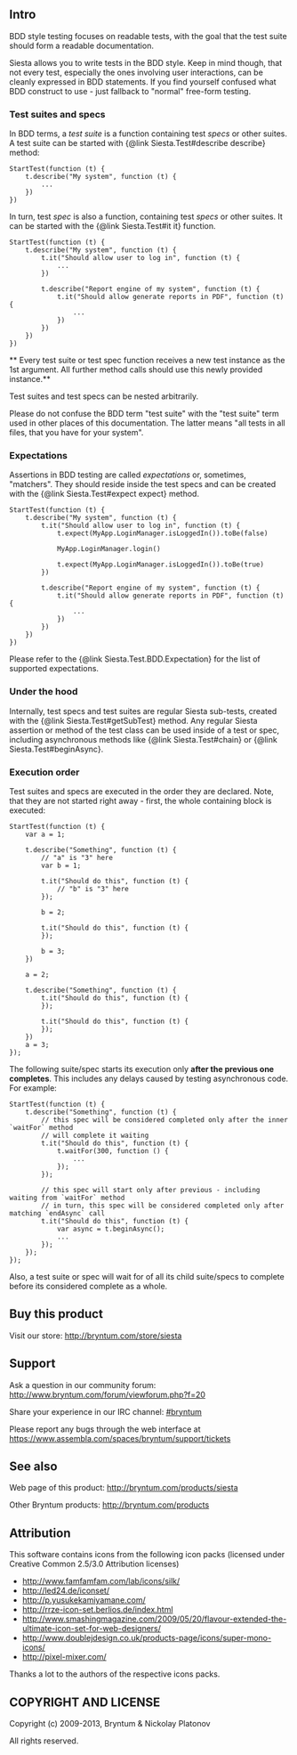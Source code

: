 Intro
-----

BDD style testing focuses on readable tests, with the goal that the test suite should form a readable documentation.

Siesta allows you to write tests in the BDD style. Keep in mind though, 
that not every test, especially the ones involving
user interactions, can be cleanly expressed in BDD statements. 
If you find yourself confused what BDD construct to use - just fallback to 
"normal" free-form testing.

### Test suites and specs

In BDD terms, a *test suite* is a function containing test *specs* or other suites.
A test suite can be started with {@link Siesta.Test#describe describe} method:

    StartTest(function (t) {
        t.describe("My system", function (t) {
            ...
        })
    })

In turn, test *spec* is also a function, containing test *specs* or other suites.
It can be started with the {@link Siesta.Test#it it} function.

    StartTest(function (t) {
        t.describe("My system", function (t) {
            t.it("Should allow user to log in", function (t) {
                ...
            })
        
            t.describe("Report engine of my system", function (t) {
                t.it("Should allow generate reports in PDF", function (t) {
                    ...
                })
            })
        })
    })

** Every test suite or test spec function receives a new test instance as the 1st argument.
All further method calls should use this newly provided instance.**

Test suites and test specs can be nested arbitrarily.

Please do not confuse the BDD term "test suite" with the "test suite" term used in
other places of this documentation. The latter means "all tests in all files, that 
you have for your system".

### Expectations

Assertions in BDD testing are called *expectations* or, sometimes, "matchers". They should
reside inside the test specs and can be created with the {@link Siesta.Test#expect expect} method.

    StartTest(function (t) {
        t.describe("My system", function (t) {
            t.it("Should allow user to log in", function (t) {
                t.expect(MyApp.LoginManager.isLoggedIn()).toBe(false)
                
                MyApp.LoginManager.login()
                
                t.expect(MyApp.LoginManager.isLoggedIn()).toBe(true)
            })
        
            t.describe("Report engine of my system", function (t) {
                t.it("Should allow generate reports in PDF", function (t) {
                    ...
                })
            })
        })
    })
   
Please refer to the {@link Siesta.Test.BDD.Expectation} for the list of supported expectations.

### Under the hood

Internally, test specs and test suites are regular Siesta sub-tests, created with the {@link Siesta.Test#getSubTest} method.
Any regular Siesta assertion or method of the test class can be used inside of a test or spec, including asynchronous methods like {@link Siesta.Test#chain} or {@link Siesta.Test#beginAsync}.


### Execution order

Test suites and specs are executed in the order they are declared. Note, that they are not started right away - first, the whole containing
block is executed:  

    StartTest(function (t) {
        var a = 1;

        t.describe("Something", function (t) {
            // "a" is "3" here
            var b = 1;

            t.it("Should do this", function (t) {
                // "b" is "3" here
            });
        
            b = 2;

            t.it("Should do this", function (t) {
            });

            b = 3;
        })
        
        a = 2;
        
        t.describe("Something", function (t) {
            t.it("Should do this", function (t) {
            });
        
            t.it("Should do this", function (t) {
            });
        })
        a = 3;
    });

The following suite/spec starts its execution only **after the previous one completes**. This includes any delays caused by
testing asynchronous code. For example:

    StartTest(function (t) {
        t.describe("Something", function (t) {
            // this spec will be considered completed only after the inner `waitFor` method
            // will complete it waiting
            t.it("Should do this", function (t) {
                t.waitFor(300, function () {
                    ...
                });
            });
        
            // this spec will start only after previous - including waiting from `waitFor` method
            // in turn, this spec will be considered completed only after matching `endAsync` call
            t.it("Should do this", function (t) {
                var async = t.beginAsync();
                ...
            });
        });
    });

Also, a test suite or spec will wait for of all its child suite/specs to complete before its considered complete as a whole.
 

Buy this product
---------

Visit our store: <http://bryntum.com/store/siesta>


Support
---------

Ask a question in our community forum: <http://www.bryntum.com/forum/viewforum.php?f=20>

Share your experience in our IRC channel: [#bryntum](http://webchat.freenode.net/?randomnick=1&channels=bryntum&prompt=1)

Please report any bugs through the web interface at <https://www.assembla.com/spaces/bryntum/support/tickets>


See also
---------

Web page of this product: <http://bryntum.com/products/siesta>

Other Bryntum products: <http://bryntum.com/products>



Attribution
---------

This software contains icons from the following icon packs (licensed under Creative Common 2.5/3.0 Attribution licenses)

- <http://www.famfamfam.com/lab/icons/silk/>
- <http://led24.de/iconset/>
- <http://p.yusukekamiyamane.com/>
- <http://rrze-icon-set.berlios.de/index.html>
- <http://www.smashingmagazine.com/2009/05/20/flavour-extended-the-ultimate-icon-set-for-web-designers/>
- <http://www.doublejdesign.co.uk/products-page/icons/super-mono-icons/>
- <http://pixel-mixer.com/>

Thanks a lot to the authors of the respective icons packs.


COPYRIGHT AND LICENSE
---------

Copyright (c) 2009-2013, Bryntum & Nickolay Platonov

All rights reserved.